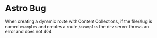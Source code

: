 # Astro Bug

When creating a dynamic route with Content Collections, if the file/slug is named `examples` and creates a route `/examples` the dev server throws an error and does not 404